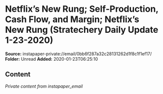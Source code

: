 # Netflix’s New Rung; Self-Production, Cash Flow, and Margin; Netflix’s New Rung (Stratechery Daily Update 1-23-2020)

**Source:** instapaper-private://email/0bb6f287a32c28131262d1f8c1f1ef17/
**Folder:** Unread
**Added:** 2020-01-23T06:25:10




## Content
*Private content from instapaper_email*
